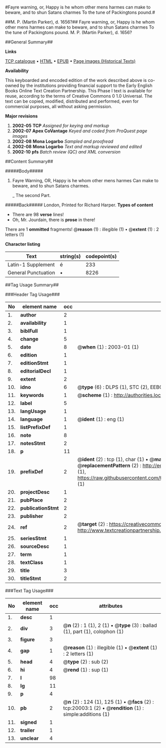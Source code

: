#Fayre warning, or, Happy is he whom other mens harmes can make to beware, and to shun Satans charmes To the tune of Packingtons pound.#

##M. P. (Martin Parker), d. 1656?##
Fayre warning, or, Happy is he whom other mens harmes can make to beware, and to shun Satans charmes To the tune of Packingtons pound.
M. P. (Martin Parker), d. 1656?

##General Summary##

**Links**

[TCP catalogue](http://www.ota.ox.ac.uk/tcp/)  • 
[HTML](http://tei.it.ox.ac.uk/tcp/Texts-HTML/free/A08/A08955.html)  • 
[EPUB](http://tei.it.ox.ac.uk/tcp/Texts-EPUB/free/A08/A08955.epub) • 
[Page images (Historical Texts)](https://data.historicaltexts.jisc.ac.uk/view?pubId=eebo-99854576e&pageId=eebo-99854576e-20003-1)

**Availability**

This keyboarded and encoded edition of the
	       work described above is co-owned by the institutions
	       providing financial support to the Early English Books
	       Online Text Creation Partnership. This Phase I text is
	       available for reuse, according to the terms of Creative
	       Commons 0 1.0 Universal. The text can be copied,
	       modified, distributed and performed, even for
	       commercial purposes, all without asking permission.

**Major revisions**

1. __2002-05__ __TCP__ *Assigned for keying and markup*
1. __2002-07__ __Apex CoVantage__ *Keyed and coded from ProQuest page images*
1. __2002-08__ __Mona Logarbo__ *Sampled and proofread*
1. __2002-08__ __Mona Logarbo__ *Text and markup reviewed and edited*
1. __2002-10__ __pfs__ *Batch review (QC) and XML conversion*

##Content Summary##

#####Body#####

1. Fayre Warning, OR, Happy is he whom other mens harmes Can make to beware, and to shun Satans charmes.

    _ The second Part.

#####Back#####
London, Printed for Richard Harper.
**Types of content**

  * There are 98 **verse** lines!
  * Oh, Mr. Jourdain, there is **prose** in there!

There are 1 **ommitted** fragments! 
 @__reason__ (1) : illegible (1)  •  @__extent__ (1) : 2 letters (1)

**Character listing**


|Text|string(s)|codepoint(s)|
|---|---|---|
|Latin-1 Supplement|é|233|
|General Punctuation|•|8226|

##Tag Usage Summary##

###Header Tag Usage###

|No|element name|occ|attributes|
|---|---|---|---|
|1.|__author__|2||
|2.|__availability__|1||
|3.|__biblFull__|1||
|4.|__change__|5||
|5.|__date__|8| @__when__ (1) : 2003-01 (1)|
|6.|__edition__|1||
|7.|__editionStmt__|1||
|8.|__editorialDecl__|1||
|9.|__extent__|2||
|10.|__idno__|6| @__type__ (6) : DLPS (1), STC (2), EEBO-CITATION (1), PROQUEST (1), VID (1)|
|11.|__keywords__|1| @__scheme__ (1) : http://authorities.loc.gov/ (1)|
|12.|__label__|5||
|13.|__langUsage__|1||
|14.|__language__|1| @__ident__ (1) : eng (1)|
|15.|__listPrefixDef__|1||
|16.|__note__|8||
|17.|__notesStmt__|2||
|18.|__p__|11||
|19.|__prefixDef__|2| @__ident__ (2) : tcp (1), char (1)  •  @__matchPattern__ (2) : ([0-9\-]+):([0-9IVX]+) (1), (.+) (1)  •  @__replacementPattern__ (2) : http://eebo.chadwyck.com/downloadtiff?vid=$1&page=$2 (1), https://raw.githubusercontent.com/textcreationpartnership/Texts/master/tcpchars.xml#$1 (1)|
|20.|__projectDesc__|1||
|21.|__pubPlace__|2||
|22.|__publicationStmt__|2||
|23.|__publisher__|2||
|24.|__ref__|2| @__target__ (2) : https://creativecommons.org/publicdomain/zero/1.0/ (1), http://www.textcreationpartnership.org/docs/. (1)|
|25.|__seriesStmt__|1||
|26.|__sourceDesc__|1||
|27.|__term__|1||
|28.|__textClass__|1||
|29.|__title__|3||
|30.|__titleStmt__|2||


###Text Tag Usage###

|No|element name|occ|attributes|
|---|---|---|---|
|1.|__desc__|1||
|2.|__div__|3| @__n__ (2) : 1 (1), 2 (1)  •  @__type__ (3) : ballad (1), part (1), colophon (1)|
|3.|__figure__|3||
|4.|__gap__|1| @__reason__ (1) : illegible (1)  •  @__extent__ (1) : 2 letters (1)|
|5.|__head__|4| @__type__ (2) : sub (2)|
|6.|__hi__|4| @__rend__ (1) : sup (1)|
|7.|__l__|98||
|8.|__lg__|11||
|9.|__p__|4||
|10.|__pb__|2| @__n__ (2) : 124 (1), 125 (1)  •  @__facs__ (2) : tcp:20003:1 (2)  •  @__rendition__ (1) : simple:additions (1)|
|11.|__signed__|1||
|12.|__trailer__|1||
|13.|__unclear__|4||
